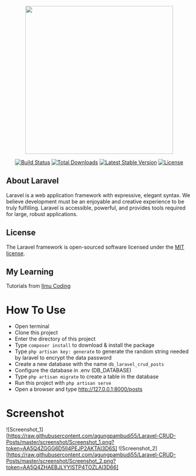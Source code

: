 <p align="center"><a href="https://laravel.com" target="_blank"><img src="https://raw.githubusercontent.com/laravel/art/master/logo-lockup/5%20SVG/2%20CMYK/1%20Full%20Color/laravel-logolockup-cmyk-red.svg" width="400"></a></p>

<p align="center">
<a href="https://travis-ci.org/laravel/framework"><img src="https://travis-ci.org/laravel/framework.svg" alt="Build Status"></a>
<a href="https://packagist.org/packages/laravel/framework"><img src="https://img.shields.io/packagist/dt/laravel/framework" alt="Total Downloads"></a>
<a href="https://packagist.org/packages/laravel/framework"><img src="https://img.shields.io/packagist/v/laravel/framework" alt="Latest Stable Version"></a>
<a href="https://packagist.org/packages/laravel/framework"><img src="https://img.shields.io/packagist/l/laravel/framework" alt="License"></a>
</p>

## About Laravel

Laravel is a web application framework with expressive, elegant syntax. We believe development must be an enjoyable and creative experience to be truly fulfilling. Laravel is accessible, powerful, and provides tools required for large, robust applications.

## License

The Laravel framework is open-sourced software licensed under the [MIT license](https://opensource.org/licenses/MIT).

## My Learning
Tutorials from [Ilmu Coding](https://ilmucoding.com/crud-laravel-8)

# How To Use
- Open terminal
- Clone this project
- Enter the directory of this project
- Type `composer install` to download & install the package
- Type `php artisan key: generate` to generate the random string needed by laravel to encrypt the data password
- Create a new database with the name `db_laravel_crud_posts`
- Configure the database in .env (DB_DATABASE)
- Type `php artisan migrate` to create a table in the database
- Run this project with `php artisan serve`
- Open a browser and type http://127.0.0.1:8000/posts

# Screenshot
![Screenshot_1][https://raw.githubusercontent.com/agungpambudi55/Laravel-CRUD-Posts/master/screenshot/Screenshot_1.png?token=AA5Q4ZGGG6D5II4PEJP2AKTAI3D6S]
![Screenshot_2][https://raw.githubusercontent.com/agungpambudi55/Laravel-CRUD-Posts/master/screenshot/Screenshot_2.png?token=AA5Q4ZHAEBJLYYISTP4TOZLAI3D66]